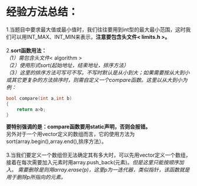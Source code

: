 经验方法总结：
==================
1.当题目中要求最大值或最小值时，我们往往要用到int型的最大最小范围，这时我们可以用INT_MAX、INT_MIN来表示，**注意要包含头文件< limits.h >。**<br><br>
2.**sort函数用法：**<br>
*（1）需包含头文件*< algorithm ><br>
*（2）使用形式sort(起始地址，结束地址，排序方法）*<br>
*（3）这里的排序方法可写可不写。不写时默认是从小到大；如果需要按从大到小或其它更复杂的方法排序时，则需自定义一个compare函数。这里以从大到小为例：*
```cpp
bool compare(int a,int b)
{
    return a>b;
}
```
**要特别强调的是：compare函数要用static声明，否则会报错。**<br>
另外对于一个用vector定义的数组而言，它的使用方法为sort(array.begin(),array.end(),排序方法）。<br><br>
3.当我们要定义一个数组但无法确定其有多大时，可以先用vector定义一个数组，接着在每次需要加入元素时用array.push_back(元素)。*但是这里只能按顺序加入。* *需要删除是则用array.erase(p)，这里p为一迭代器，类似指针，该函数就是用于删除p所指向的元素。*<br><br>
